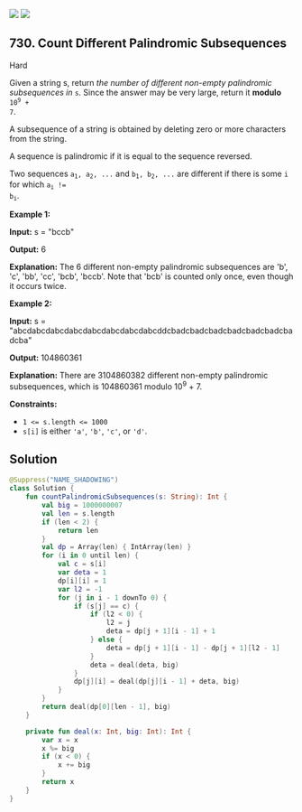 [![](https://img.shields.io/github/stars/javadev/LeetCode-in-Kotlin?label=Stars&style=flat-square)](https://github.com/javadev/LeetCode-in-Kotlin)
[![](https://img.shields.io/github/forks/javadev/LeetCode-in-Kotlin?label=Fork%20me%20on%20GitHub%20&style=flat-square)](https://github.com/javadev/LeetCode-in-Kotlin/fork)

## 730\. Count Different Palindromic Subsequences

Hard

Given a string s, return _the number of different non-empty palindromic subsequences in_ `s`. Since the answer may be very large, return it **modulo** <code>10<sup>9</sup> + 7</code>.

A subsequence of a string is obtained by deleting zero or more characters from the string.

A sequence is palindromic if it is equal to the sequence reversed.

Two sequences <code>a<sub>1</sub>, a<sub>2</sub>, ...</code> and <code>b<sub>1</sub>, b<sub>2</sub>, ...</code> are different if there is some `i` for which <code>a<sub>i</sub> != b<sub>i</sub></code>.

**Example 1:**

**Input:** s = "bccb"

**Output:** 6

**Explanation:** The 6 different non-empty palindromic subsequences are 'b', 'c', 'bb', 'cc', 'bcb', 'bccb'. Note that 'bcb' is counted only once, even though it occurs twice.

**Example 2:**

**Input:** s = "abcdabcdabcdabcdabcdabcdabcdabcddcbadcbadcbadcbadcbadcbadcbadcba"

**Output:** 104860361

**Explanation:** There are 3104860382 different non-empty palindromic subsequences, which is 104860361 modulo 10<sup>9</sup> + 7.

**Constraints:**

*   `1 <= s.length <= 1000`
*   `s[i]` is either `'a'`, `'b'`, `'c'`, or `'d'`.

## Solution

```kotlin
@Suppress("NAME_SHADOWING")
class Solution {
    fun countPalindromicSubsequences(s: String): Int {
        val big = 1000000007
        val len = s.length
        if (len < 2) {
            return len
        }
        val dp = Array(len) { IntArray(len) }
        for (i in 0 until len) {
            val c = s[i]
            var deta = 1
            dp[i][i] = 1
            var l2 = -1
            for (j in i - 1 downTo 0) {
                if (s[j] == c) {
                    if (l2 < 0) {
                        l2 = j
                        deta = dp[j + 1][i - 1] + 1
                    } else {
                        deta = dp[j + 1][i - 1] - dp[j + 1][l2 - 1]
                    }
                    deta = deal(deta, big)
                }
                dp[j][i] = deal(dp[j][i - 1] + deta, big)
            }
        }
        return deal(dp[0][len - 1], big)
    }

    private fun deal(x: Int, big: Int): Int {
        var x = x
        x %= big
        if (x < 0) {
            x += big
        }
        return x
    }
}
```
